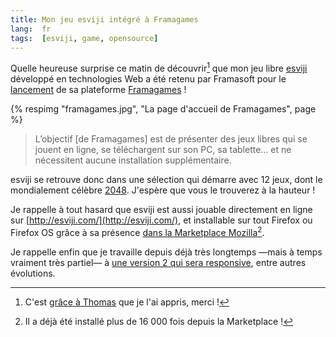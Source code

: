 ```yaml
---
title: Mon jeu esviji intégré à Framagames
lang:  fr
tags:  [esviji, game, opensource]
---
```


Quelle heureuse surprise ce matin de découvrir[^grace] que mon jeu libre [esviji](http://esviji.com/) développé en technologies Web a été retenu par Framasoft pour le [lancement](http://framablog.org/2015/06/18/framagames-des-jeux-pour-changer-les-idees-aux-lyceens/) de sa plateforme [Framagames](http://framagames.org/) !

[^grace]: C'est [grâce à Thomas](https://twitter.com/iamtzi/status/611796760487399424) que je l'ai appris, merci !

{% respimg "framagames.jpg", "La page d'accueil de Framagames", page %}

> L’objectif [de Framagames] est de présenter des jeux libres qui se jouent en ligne, se téléchargent sur son PC, sa tablette… et ne nécessitent aucune installation supplémentaire.

esviji se retrouve donc dans une sélection qui démarre avec 12 jeux, dont le mondialement célèbre [2048](https://fr.wikipedia.org/wiki/2048_%28jeu_vid%C3%A9o%29). J'espère que vous le trouverez à la hauteur !

Je rappelle à tout hasard que esviji est aussi jouable directement en ligne sur [http://esviji.com/](http://esviji.com/), et installable sur tout Firefox ou Firefox OS grâce à sa présence [dans la Marketplace Mozilla](https://marketplace.firefox.com/app/esviji)[^install].

[^install]: Il a déjà été installé plus de 16 000 fois depuis la Marketplace !

Je rappelle enfin que je travaille depuis déjà très longtemps —mais à temps vraiment très partiel— à [une version 2 qui sera responsive](/2015/03/esviji-v2-sera-completement-responsive.html), entre autres évolutions.
